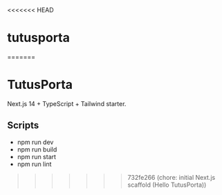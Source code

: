 <<<<<<< HEAD
# tutusporta
=======
# TutusPorta

Next.js 14 + TypeScript + Tailwind starter.

## Scripts
- npm run dev
- npm run build
- npm run start
- npm run lint
>>>>>>> 732fe266 (chore: initial Next.js scaffold (Hello TutusPorta))
